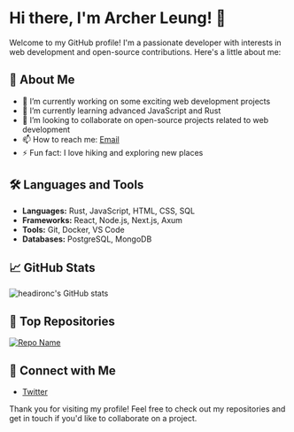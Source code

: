 # Hi there, I'm Archer Leung! 👋

Welcome to my GitHub profile! I'm a passionate developer with interests in web development and open-source contributions. Here's a little about me:

## 🚀 About Me

- 🔭 I’m currently working on some exciting web development projects
- 🌱 I’m currently learning advanced JavaScript and Rust
- 👯 I’m looking to collaborate on open-source projects related to web development
- 📫 How to reach me: [Email](mailto:dempsterleung@gmail.com)
- ⚡ Fun fact: I love hiking and exploring new places

## 🛠️ Languages and Tools

- **Languages:** Rust, JavaScript, HTML, CSS, SQL
- **Frameworks:** React, Node.js, Next.js, Axum
- **Tools:** Git, Docker, VS Code
- **Databases:** PostgreSQL, MongoDB

## 📈 GitHub Stats

![headironc's GitHub stats](https://github-readme-stats.vercel.app/api?username=headironc&show_icons=true&theme=radical)

## 🌟 Top Repositories

[![Repo Name](https://github-readme-stats.vercel.app/api/pin/?username=headironc&repo=open-wechat&theme=radical)](https://github.com/headironc/open-wechat)

## 🔗 Connect with Me

- [Twitter](https://twitter.com/ArcherLeung)

Thank you for visiting my profile! Feel free to check out my repositories and get in touch if you'd like to collaborate on a project.
